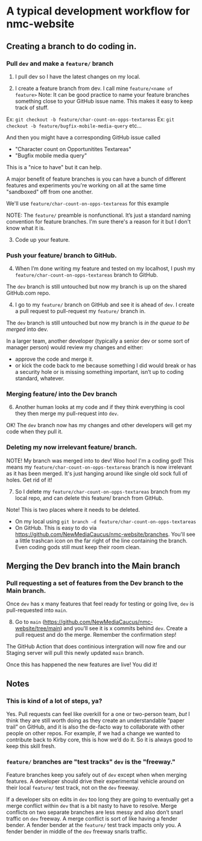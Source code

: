 # A typical development workflow for nmc-website 

## Creating a branch to do coding in.

### Pull `dev` and make a `feature/` branch
1. I pull dev so I have the latest changes on my local.

2. I create a feature branch from dev. I call mine `feature/<name of feature>` 
Note: It can be good practice to name your feature branches something close to your GitHub issue name. This makes it easy to keep track of stuff.

Ex: `git checkout -b feature/char-count-on-opps-textareas`
Ex: `git checkout -b feature/bugfix-mobile-media-query`
etc…

And then you might have a corresponding GitHub issue called
- "Character count on Opportunitites Textareas"
- "Bugfix mobile media query"

This is a "nice to have" but it can help.

A major benefit of feature branches is you can have a bunch of different features and experiments you're working on all at the same time "sandboxed" off from one another.

We'll use `feature/char-count-on-opps-textareas` for this example

NOTE: The `feature/` preamble is nonfunctional. It’s just a standard naming convention for feature branches. I'm sure there's a reason for it but I don't know what it is.

3. Code up your feature.

### Push your feature/ branch to GitHub.
4. When I’m done writing my feature and tested on my localhost, I push my `feature/char-count-on-opps-textareas` branch to GitHub. 

The `dev` branch is still untouched but now my branch is up on the shared GitHub.com repo.

4. I go to my `feature/` branch on GitHub and see it is ahead of `dev`. I create a pull request to pull-request my `feature/` branch in. 

The `dev` branch is still untouched but now my branch is *in the queue to be merged* into dev.

In a larger team, another developer (typically a senior dev or some sort of manager person) would review my changes and either:
- approve the code and merge it. 
- or kick the code back to me because something I did would break or has a security hole or is missing something important, isn’t up to coding standard, whatever.

### Merging feature/ into the Dev branch
6. Another human looks at my code and if they think everything is cool they then merge my pull-request into `dev`.

OK! The `dev` branch now has my changes and other developers will get my code when they pull it.

### Deleting my now irrelevant feature/ branch.
NOTE! My branch was merged into to dev! Woo hoo! I'm a coding god! This means my `feature/char-count-on-opps-textareas` branch is now irrelevant as it has been merged. It's just hanging around like single old sock full of holes. Get rid of it!

7. So I  delete my `feature/char-count-on-opps-textareas` branch from my local repo, and can delete this feature/ branch from GitHub.

Note! This is two places where it needs to be deleted. 
- On my local using `git branch -d feature/char-count-on-opps-textareas`
- On GitHub. This is easy to do via https://github.com/NewMediaCaucus/nmc-website/branches. You'll see a little trashcan icon on the far right of the line containing the branch. Even coding gods still must keep their room clean.

## Merging the Dev branch into the Main branch
### Pull requesting a set of features from the Dev branch to the Main branch.
Once `dev` has x many features that feel ready for testing or going live, `dev` is pull-requested into `main`.

8. Go to `main` (https://github.com/NewMediaCaucus/nmc-website/tree/main) and you'll see it is x commits behind `dev`.
Create a pull request and do the merge. Remember the confirmation step!

The GitHub Action that does continious intergration will now fire and our Staging server will pull this newly updated `main` branch.

Once this has happened the new features are live! You did it!

## Notes
### This is kind of a lot of steps, ya?
Yes. Pull requests can feel like overkill for a one or two-person team, *but* I think they are still worth doing as they create an understandable “paper trail” on GitHub, and it is also the de-facto way to collaborate with other people on other repos. For example, if we had a change we wanted to contribute back to Kirby core, this is how we’d do it. So it is always good to keep this skill fresh.

### `feature/` branches are "test tracks" `dev` is the "freeway."
Feature branches keep you safely out of `dev` except when when merging features. A developer should drive their experimental vehicle around on their local `feature/` test track, not on the `dev` freeway.

If a developer sits on edits in `dev` too long they are going to eventually get a merge conflict within `dev` that is a bit nasty to have to resolve. Merge conflicts on two separate branches are less messy and also don’t snarl traffic on `dev` freeway. A merge conflict is sort of like having a fender bender. A fender bender at the `feature/` test track impacts only you. A fender bender in middle of the `dev` freeway snarls traffic.